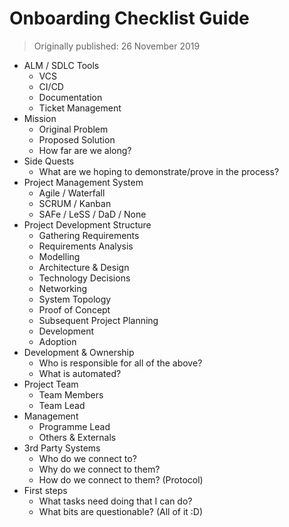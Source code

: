# Onboarding Checklist Guide

> Originally published: 26 November 2019

- ALM / SDLC Tools
	- VCS
	- CI/CD
	- Documentation
	- Ticket Management
- Mission
	- Original Problem
	- Proposed Solution
	- How far are we along?
- Side Quests
	- What are we hoping to demonstrate/prove in the process?
- Project Management System
	- Agile / Waterfall
	- SCRUM / Kanban
	- SAFe / LeSS / DaD / None
- Project Development Structure
	- Gathering Requirements
	- Requirements Analysis
	- Modelling
	- Architecture & Design
	- Technology Decisions
	- Networking
	- System Topology
	- Proof of Concept
	- Subsequent Project Planning
	- Development
	- Adoption
- Development & Ownership
	- Who is responsible for all of the above?
	- What is automated?
- Project Team
	- Team Members
	- Team Lead
- Management
	- Programme Lead
	- Others & Externals
- 3rd Party Systems
	- Who do we connect to?
	- Why do we connect to them?
	- How do we connect to them? (Protocol)
- First steps
	- What tasks need doing that I can do?
	- What bits are questionable? (All of it :D)
